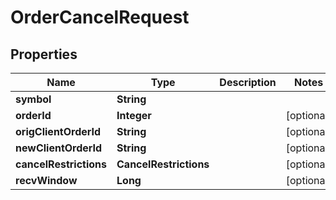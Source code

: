 

# OrderCancelRequest


## Properties

| Name | Type | Description | Notes |
|------------ | ------------- | ------------- | -------------|
|**symbol** | **String** |  |  |
|**orderId** | **Integer** |  |  [optional] |
|**origClientOrderId** | **String** |  |  [optional] |
|**newClientOrderId** | **String** |  |  [optional] |
|**cancelRestrictions** | **CancelRestrictions** |  |  [optional] |
|**recvWindow** | **Long** |  |  [optional] |



